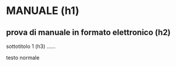 MANUALE (h1)
===

prova di manuale in formato elettronico (h2)
---

sottotitolo 1 (h3)
......

testo normale